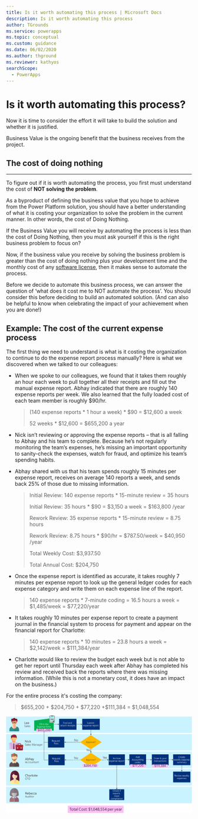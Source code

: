 ```yaml
---
title: Is it worth automating this process | Microsoft Docs
description: Is it worth automating this process
author: TGrounds
ms.service: powerapps
ms.topic: conceptual
ms.custom: guidance
ms.date: 06/02/2020
ms.author: thground
ms.reviewer: kathyos
searchScope:  
  - PowerApps
---
```


# Is it worth automating this process?

Now it is time to consider the effort it will take to build the solution and
whether it is justified.

Business Value is the ongoing benefit that the business receives from the
project.

## The cost of doing nothing
-------------------------

To figure out if it is worth automating the process, you first must understand
the cost of **NOT solving the problem**.

As a byproduct of defining the business value that you hope to achieve from the
Power Platform solution, you should have a better understanding of what it is
costing your organization to solve the problem in the current manner. In other
words, the cost of Doing Nothing.

If the Business Value you will receive by automating the process is less than
the cost of Doing Nothing, then you must ask yourself if this is the right
business problem to focus on?

Now, if the business value you receive by solving the business problem is
greater than the cost of doing nothing plus your development time and the
monthly cost of any [software license](https://docs.microsoft.com/power-platform/admin/pricing-billing-skus), then it makes sense to automate the
process.

Before we decide to automate this business process, we can answer the question
of ‘what does it cost me to NOT automate the process’. You should consider this
before deciding to build an automated solution. (And can also be helpful to know
when celebrating the impact of your achievement when you are done!)

## Example: The cost of the current expense process


The first thing we need to understand is what is it costing the organization to
continue to do the expense report process manually? Here is what we discovered
when we talked to our colleagues:

-   When we spoke to our colleagues, we found that it takes them roughly an hour
    each week to pull together all their receipts and fill out the manual
    expense report. Abhay indicated that there are roughly 140 expense reports
    per week. We also learned that the fully loaded cost of each team member is
    roughly \$90/hr.

    >   (140 expense reports \* 1 hour a week) \* \$90 = \$12,600 a week
    >   
    >   52 weeks \* \$12,600 = \$655,200 a year

-   Nick isn’t reviewing or approving the expense reports – that is all falling
    to Abhay and his team to complete. Because he’s not regularly monitoring the
    team’s expenses, he’s missing an important opportunity to sanity-check the
    expenses, watch for fraud, and optimize his team’s spending habits.

-   Abhay shared with us that his team spends roughly 15 minutes per expense
    report, receives on average 140 reports a week, and sends back 25% of those
    due to missing information.

    >   Initial Review: 140 expense reports \* 15-minute review = 35 hours
    >   
    >   Initial Review: 35 hours \* \$90 = \$3,150 a week = \$163,800 /year
    >   
    >   Rework Review: 35 expense reports \* 15-minute review = 8.75 hours
    >   
    >   Rework Review: 8.75 hours \* \$90/hr = \$787.50/week = \$40,950 /year
    >   
    >   Total Weekly Cost: \$3,937.50
    >   
    >   Total Annual Cost: \$204,750

-   Once the expense report is identified as accurate, it takes roughly 7
    minutes per expense report to look up the general ledger codes for each
    expense category and write them on each expense line of the report.

    >   140 expense reports \* 7-minute coding = 16.5 hours a week =
        \$1,485/week = \$77,220/year

-   It takes roughly 10 minutes per expense report to create a payment journal
    in the financial system to process for payment and appear on the financial
    report for Charlotte:

    >   140 expense reports \* 10 minutes = 23.8 hours a week = \$2,142/week =
        \$111,384/year

-   Charlotte would like to review the budget each week but is not able to get
    her report until Thursday each week after Abhay has completed his review and
    received back the reports where there was missing information. (While this
    is not a monetary cost, it does have an impact on the business.)

For the entire process it's costing the company:

>   \$655,200 + \$204,750 + \$77,220 +\$111,384 = \$1,048,554

![Business process flowchart showing the employee cost for each task and the total cost of the process](media/cost-of-process.png)
